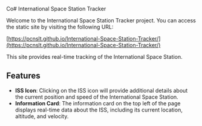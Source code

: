 Co# International Space Station Tracker

Welcome to the International Space Station Tracker project. You can access the static site by visiting the following URL:

[https://pcnslt.github.io/International-Space-Station-Tracker/](https://pcnslt.github.io/International-Space-Station-Tracker/)

This site provides real-time tracking of the International Space Station.

## Features

- **ISS Icon**: Clicking on the ISS icon will provide additional details about the current position and speed of the International Space Station.
- **Information Card**: The information card on the top left of the page displays real-time data about the ISS, including its current location, altitude, and velocity.
